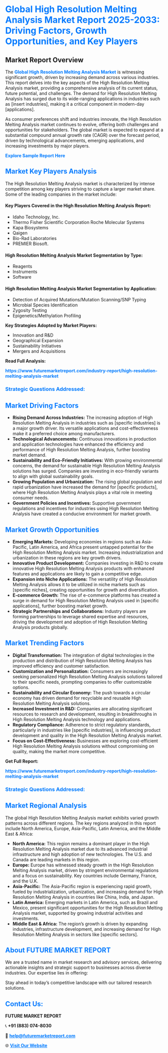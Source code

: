 <h1 style="color: #007BFF;">Global High Resolution Melting Analysis Market Report 2025-2033: Driving Factors, Growth Opportunities, and Key Players</h1>

<section id="overview">
<h2>Market Report Overview</h2>
<p>The <a href="https://www.futuremarketreport.com/industry-report/high-resolution-melting-analysis-market" style="color: #007BFF; text-decoration: none;"><strong>Global High Resolution Melting Analysis Market</strong></a> is witnessing significant growth, driven by increasing demand across various industries. This report delves into the key aspects of the High Resolution Melting Analysis market, providing a comprehensive analysis of its current status, future potential, and challenges. The demand for High Resolution Melting Analysis has surged due to its wide-ranging applications in industries such as [insert industries], making it a critical component in modern-day [applications].</p>
<p>As consumer preferences shift and industries innovate, the High Resolution Melting Analysis market continues to evolve, offering both challenges and opportunities for stakeholders. The global market is expected to expand at a substantial compound annual growth rate (CAGR) over the forecast period, driven by technological advancements, emerging applications, and increasing investments by major players.</p>
</section>

<section id="overview">
<p><a href="https://www.futuremarketreport.com/request-sample/reportId=60563" style="color: #007BFF; text-decoration: none;"><strong>Explore Sample Report Here</strong></a></p>
</section>

<section id="key-players">
<h2 style="color: #007BFF;">Market Key Players Analysis</h2>
<p>The High Resolution Melting Analysis market is characterized by intense competition among key players striving to capture a larger market share. Some of the leading companies in the market include:</p>
<h4>Key Players Covered in the High Resolution Melting Analysis Report:</h4>
<ul><li>Idaho Technology, Inc.</li><li>Thermo Fisher Scientific Corporation Roche Molecular Systems</li><li>Kapa Biosystems</li><li>Qaigen</li><li>Bio-Rad Laboratories</li><li>PREMIER Biosoft.</li></ul>
<h4>High Resolution Melting Analysis Market Segmentation by Type:</h4>
<ul><li>Reagents</li><li>Instruments</li><li>Software</li></ul>

<h4>High Resolution Melting Analysis Market Segmentation by Application:</h4>
<ul><li>Detection of Acquired Mutations/Mutation Scanning/SNP Typing</li><li>Microbial Species Identification</li><li>Zygosity Testing</li><li>Epigenetics/Methylation Profiling</li></ul>
<p><strong>Key Strategies Adopted by Market Players:</strong></p>
<ul>
<li>Innovation and R&D</li>
<li>Geographical Expansion</li>
<li>Sustainability Initiatives</li>
<li>Mergers and Acquisitions</li>
</ul>
</section>

<section>
<p><strong>Read Full Analysis: </strong></p><a href="https://www.futuremarketreport.com/industry-report/high-resolution-melting-analysis-market" style="color: #007BFF; text-decoration: none;"><strong>https://www.futuremarketreport.com/industry-report/high-resolution-melting-analysis-market</strong></a>
<h3 style="color: #007BFF;">Strategic Questions Addressed:</h3>
</section>

<section id="driving-factors">
<h2 style="color: #007BFF;">Market Driving Factors</h2>
<ul>
<li><strong>Rising Demand Across Industries:</strong> The increasing adoption of High Resolution Melting Analysis in industries such as [specific industries] is a major growth driver. Its versatile applications and cost-effectiveness make it a preferred choice among manufacturers.</li>
<li><strong>Technological Advancements:</strong> Continuous innovations in production and application technologies have enhanced the efficiency and performance of High Resolution Melting Analysis, further boosting market demand.</li>
<li><strong>Sustainability and Eco-Friendly Initiatives:</strong> With growing environmental concerns, the demand for sustainable High Resolution Melting Analysis solutions has surged. Companies are investing in eco-friendly variants to align with global sustainability goals.</li>
<li><strong>Growing Population and Urbanization:</strong> The rising global population and rapid urbanization have increased the demand for [specific products], where High Resolution Melting Analysis plays a vital role in meeting consumer needs.</li>
<li><strong>Government Policies and Incentives:</strong> Supportive government regulations and incentives for industries using High Resolution Melting Analysis have created a conducive environment for market growth.</li>
</ul>
</section>

<section id="growth-opportunities">
<h2 style="color: #007BFF;">Market Growth Opportunities</h2>
<ul>
<li><strong>Emerging Markets:</strong> Developing economies in regions such as Asia-Pacific, Latin America, and Africa present untapped potential for the High Resolution Melting Analysis market. Increasing industrialization and urbanization in these regions are key growth drivers.</li>
<li><strong>Innovative Product Development:</strong> Companies investing in R&D to create innovative High Resolution Melting Analysis products with enhanced features and applications are likely to gain a competitive edge.</li>
<li><strong>Expansion into Niche Applications:</strong> The versatility of High Resolution Melting Analysis allows it to be utilized in niche markets such as [specific niches], creating opportunities for growth and diversification.</li>
<li><strong>E-commerce Growth:</strong> The rise of e-commerce platforms has created a surge in demand for High Resolution Melting Analysis used in [specific applications], further boosting market growth.</li>
<li><strong>Strategic Partnerships and Collaborations:</strong> Industry players are forming partnerships to leverage shared expertise and resources, driving the development and adoption of High Resolution Melting Analysis products globally.</li>
</ul>
</section>

<section id="trending-factors">
<h2 style="color: #007BFF;">Market Trending Factors</h2>
<ul>
<li><strong>Digital Transformation:</strong> The integration of digital technologies in the production and distribution of High Resolution Melting Analysis has improved efficiency and customer satisfaction.</li>
<li><strong>Customization and Personalization:</strong> Consumers are increasingly seeking personalized High Resolution Melting Analysis solutions tailored to their specific needs, prompting companies to offer customizable options.</li>
<li><strong>Sustainability and Circular Economy:</strong> The push towards a circular economy has driven demand for recyclable and reusable High Resolution Melting Analysis solutions.</li>
<li><strong>Increased Investment in R&D:</strong> Companies are allocating significant resources to research and development, resulting in breakthroughs in High Resolution Melting Analysis technology and applications.</li>
<li><strong>Regulatory Compliance:</strong> Adherence to strict regulatory standards, particularly in industries like [specific industries], is influencing product development and quality in the High Resolution Melting Analysis market.</li>
<li><strong>Focus on Cost-Effectiveness:</strong> Businesses are exploring cost-efficient High Resolution Melting Analysis solutions without compromising on quality, making the market more competitive.</li>
</ul>
</section>

<section>
<p><strong>Get Full Report: </strong></p><a href="https://www.futuremarketreport.com/industry-report/high-resolution-melting-analysis-market" style="color: #007BFF; text-decoration: none;"><strong>https://www.futuremarketreport.com/industry-report/high-resolution-melting-analysis-market</strong></a>
<h3 style="color: #007BFF;">Strategic Questions Addressed:</h3>
</section>


<section id="regional-analysis">
<h2 style="color: #007BFF;">Market Regional Analysis</h2>
<p>The global High Resolution Melting Analysis market exhibits varied growth patterns across different regions. The key regions analyzed in this report include North America, Europe, Asia-Pacific, Latin America, and the Middle East & Africa:</p>
<ul>
<li><strong>North America:</strong> This region remains a dominant player in the High Resolution Melting Analysis market due to its advanced industrial infrastructure and high adoption of new technologies. The U.S. and Canada are leading markets in this region.</li>
<li><strong>Europe:</strong> Europe has witnessed steady growth in the High Resolution Melting Analysis market, driven by stringent environmental regulations and a focus on sustainability. Key countries include Germany, France, and the U.K.</li>
<li><strong>Asia-Pacific:</strong> The Asia-Pacific region is experiencing rapid growth, fueled by industrialization, urbanization, and increasing demand for High Resolution Melting Analysis in countries like China, India, and Japan.</li>
<li><strong>Latin America:</strong> Emerging markets in Latin America, such as Brazil and Mexico, present significant opportunities for the High Resolution Melting Analysis market, supported by growing industrial activities and investments.</li>
<li><strong>Middle East & Africa:</strong> The region’s growth is driven by expanding industries, infrastructure development, and increasing demand for High Resolution Melting Analysis in sectors like [specific sectors].</li>
</ul>
</section>

<footer>
<h2 style="color: #007BFF;">About FUTURE MARKET REPORT</h2>
<p>We are a trusted name in market research and advisory services, delivering actionable insights and strategic support to businesses across diverse industries. Our expertise lies in offering:</p>

<p>Stay ahead in today’s competitive landscape with our tailored research solutions.</p>

<h2 style="color: #007BFF;">Contact Us:</h2>
<p><strong>FUTURE MARKET REPORT</strong></p>
<p>📞 <strong>+91 (883) 074-8030</strong></p>
<p>📧 <strong><a href="mailto:help@futuremarketreport.com" style="color: #007BFF;">help@futuremarketreport.com</a></strong></p>
<p>🌐 <strong><a href="https://www.futuremarketreport.com/" style="color: #007BFF;">Visit Our Website</a></strong></p>
</footer>